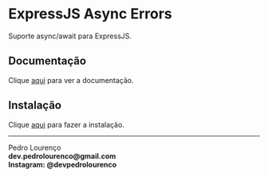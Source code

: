 # ExpressJS Async Errors

Suporte async/await para ExpressJS.

## Documentação

Clique [aqui](https://github.com/davidbanham/express-async-errors) para ver a documentação.

## Instalação

Clique [aqui](https://www.npmjs.com/package/express-async-errors) para fazer a instalação.


<hr>
<stong>Pedro Lourenço</strong><br>
<Strong>dev.pedrolourenco@gmail.com</strong><br>
<Strong>Instagram: @devpedrolourenco</strong>
